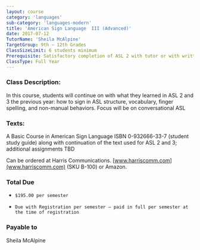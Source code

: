 ```yaml
---
layout: course
category: 'languages'
sub-category: 'languages-modern'
title: 'American Sign Language  III (Advanced)'
date: 2017-07-12
TutorName: 'Sheila McAlpine'
TargetGroup: 9th – 12th Grades
ClassSizeLimit: 6 students minimum
Prerequisite: Satisfactory completion of ASL 2 with tutor or with written approval of tutor.
ClassType: Full Year
---
```


### Class Description:
 In this course, students will continue on with what they learned in ASL 2 and 3 the previous year:  how to sign in ASL structure, vocabulary, finger spelling, and non-manual behaviors.  Focus will be on conversational ASL

### Texts:
A Basic Course in American Sign Language ISBN 0-932666-33-7 (student study guide) along with continuation of the text used for ASL 2 and 3; additional assignments TBD

Can be ordered at Harris Communications. [www.harriscomm.com](www.harriscomm.com) (SKU B-100) or Amazon.


### Total Due

*     $195.00 per semester
*     Due with Registration per semester – paid in full per semester at the time of registration

### Payable to
Sheila McAlpine